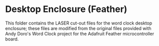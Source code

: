 # Desktop Enclosure (Feather)

This folder contains the LASER cut-out files for the word clock desktop enclosure; these files are modified from the original files provided with Andy Doro's Word Clock project for the Adafruit Feather microcontroller board.


